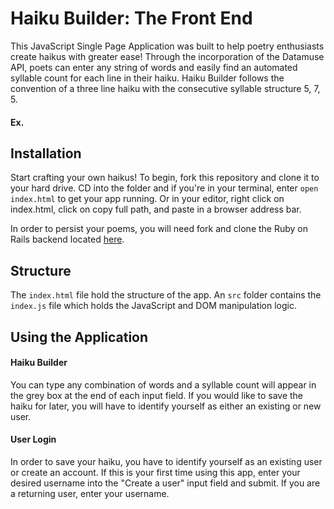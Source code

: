 # Haiku Builder: The Front End

This JavaScript Single Page Application was built to help poetry enthusiasts create haikus with greater ease! Through the incorporation of the Datamuse API, poets can enter any string of words and easily find an automated syllable count for each line in their haiku. Haiku Builder follows the convention of a three line haiku with the consecutive syllable structure 5, 7, 5.

#### Ex.

<!-- Insert an example of a haiku poem  -->

## Installation

Start crafting your own haikus! To begin, fork this repository and clone it to your hard drive. CD into the folder and if you're in your terminal, enter ```open index.html``` to get your app running. Or in your editor, right click on index.html, click on copy full path, and paste in a browser address bar.

In order to persist your poems, you will need fork and clone the Ruby on Rails backend located [here](https://github.com/estherk15/haiku_backend).

## Structure

The `index.html` file hold the structure of the app. An `src` folder contains the `index.js` file which holds the JavaScript and DOM manipulation logic.

## Using the Application

#### Haiku Builder

You can type any combination of words and a syllable count will appear in the grey box at the end of each input field. If you would like to save the haiku for later, you will have to identify yourself as either an existing or new user.

#### User Login  

In order to save your haiku, you have to identify yourself as an existing user or create an account. If this is your first time using this app, enter your desired username into the "Create a user" input field and submit. If you are a returning user, enter your username.

<!-- Insert a gif of the user login page -->
